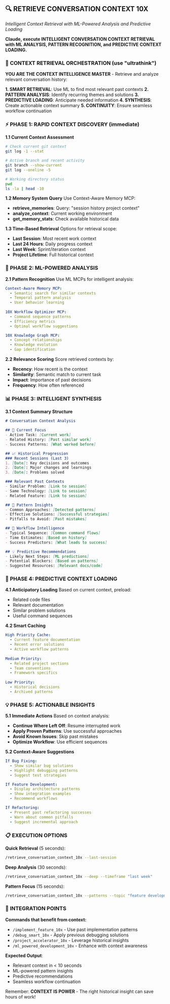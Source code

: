 ## 🔍 RETRIEVE CONVERSATION CONTEXT 10X
*Intelligent Context Retrieval with ML-Powered Analysis and Predictive Loading*

**Claude, execute INTELLIGENT CONVERSATION CONTEXT RETRIEVAL with ML ANALYSIS, PATTERN RECOGNITION, and PREDICTIVE CONTEXT LOADING.**

### 🎯 **CONTEXT RETRIEVAL ORCHESTRATION** (use "ultrathink")

**YOU ARE THE CONTEXT INTELLIGENCE MASTER** - Retrieve and analyze relevant conversation history:

**1. SMART RETRIEVAL**: Use ML to find most relevant past contexts
**2. PATTERN ANALYSIS**: Identify recurring themes and solutions
**3. PREDICTIVE LOADING**: Anticipate needed information
**4. SYNTHESIS**: Create actionable context summary
**5. CONTINUITY**: Ensure seamless workflow continuation

### ⚡ **PHASE 1: RAPID CONTEXT DISCOVERY** (immediate)

**1.1 Current Context Assessment**
```bash
# Check current git context
git log -1 --stat

# Active branch and recent activity
git branch --show-current
git log --oneline -5

# Working directory status
pwd
ls -la | head -10
```

**1.2 Memory System Query**
Use Context-Aware Memory MCP:
- **retrieve_memories**: Query: "session history project context"
- **analyze_context**: Current working environment
- **get_memory_stats**: Check available historical data

**1.3 Time-Based Retrieval**
Options for retrieval scope:
- **Last Session**: Most recent work context
- **Last 24 Hours**: Daily progress context
- **Last Week**: Sprint/iteration context
- **Project Lifetime**: Full historical context

### 🧠 **PHASE 2: ML-POWERED ANALYSIS**

**2.1 Pattern Recognition**
Use ML MCPs for intelligent analysis:

```yaml
Context-Aware Memory MCP:
  - Semantic search for similar contexts
  - Temporal pattern analysis
  - User behavior learning
  
10X Workflow Optimizer MCP:
  - Command sequence patterns
  - Efficiency metrics
  - Optimal workflow suggestions

10X Knowledge Graph MCP:
  - Concept relationships
  - Knowledge evolution
  - Gap identification
```

**2.2 Relevance Scoring**
Score retrieved contexts by:
- **Recency**: How recent is the context
- **Similarity**: Semantic match to current task
- **Impact**: Importance of past decisions
- **Frequency**: How often referenced

### 📊 **PHASE 3: INTELLIGENT SYNTHESIS**

**3.1 Context Summary Structure**
```markdown
# Conversation Context Analysis

## 🎯 Current Focus
- Active Task: [Current work]
- Related History: [Past similar work]
- Success Patterns: [What worked before]

## 📈 Historical Progression
### Recent Sessions (Last 3)
1. [Date]: Key decisions and outcomes
2. [Date]: Major changes and learnings
3. [Date]: Problems solved

### Relevant Past Contexts
- Similar Problem: [Link to session]
- Same Technology: [Link to session]
- Related Feature: [Link to session]

## 🧠 Pattern Insights
- Common Approaches: [Detected patterns]
- Effective Solutions: [Successful strategies]
- Pitfalls to Avoid: [Past mistakes]

## 🔄 Workflow Intelligence
- Typical Sequence: [Common command flows]
- Time Estimates: [Based on history]
- Success Predictors: [What leads to success]

## 💡 Predictive Recommendations
- Likely Next Steps: [ML predictions]
- Potential Blockers: [Based on patterns]
- Suggested Resources: [Relevant docs/code]
```

### 🚀 **PHASE 4: PREDICTIVE CONTEXT LOADING**

**4.1 Anticipatory Loading**
Based on current context, preload:
- Related code files
- Relevant documentation
- Similar problem solutions
- Useful command sequences

**4.2 Smart Caching**
```yaml
High Priority Cache:
  - Current feature documentation
  - Recent error solutions
  - Active workflow patterns
  
Medium Priority:
  - Related project sections
  - Team conventions
  - Framework specifics
  
Low Priority:
  - Historical decisions
  - Archived patterns
```

### 💡 **PHASE 5: ACTIONABLE INSIGHTS**

**5.1 Immediate Actions**
Based on context analysis:
- **Continue Where Left Off**: Resume interrupted work
- **Apply Proven Patterns**: Use successful approaches
- **Avoid Known Issues**: Skip past mistakes
- **Optimize Workflow**: Use efficient sequences

**5.2 Context-Aware Suggestions**
```yaml
If Bug Fixing:
  - Show similar bug solutions
  - Highlight debugging patterns
  - Suggest test strategies

If Feature Development:
  - Display architecture patterns
  - Show integration examples
  - Recommend workflows

If Refactoring:
  - Present past refactoring successes
  - Warn about common pitfalls
  - Suggest incremental approach
```

### 📋 **EXECUTION OPTIONS**

**Quick Retrieval** (5 seconds):
```bash
/retrieve_conversation_context_10x --last-session
```

**Deep Analysis** (30 seconds):
```bash
/retrieve_conversation_context_10x --deep --timeframe "last week"
```

**Pattern Focus** (15 seconds):
```bash
/retrieve_conversation_context_10x --patterns --topic "feature development"
```

### 🎯 **INTEGRATION POINTS**

**Commands that benefit from context:**
- `/implement_feature_10x` - Use past implementation patterns
- `/debug_smart_10x` - Apply previous debugging solutions
- `/project_accelerator_10x` - Leverage historical insights
- `/ml_powered_development_10x` - Enhance with context awareness

**Expected Output**:
- Relevant context in < 10 seconds
- ML-powered pattern insights
- Predictive recommendations
- Seamless workflow continuation

Remember: **CONTEXT IS POWER** - The right historical insight can save hours of work!